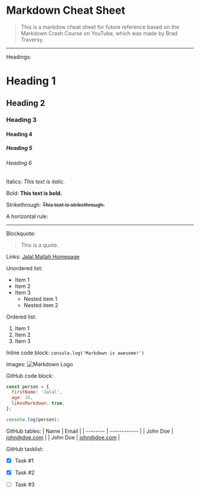 # Markdown Cheat Sheet
> This is a markdow cheat sheet for future reference based on the Markdown Crash Course on YouTube, which was made by Brad Traversy.

---

Headings:

# Heading 1

## Heading 2

### Heading 3

#### Heading 4

##### Heading 5

###### Heading 6


Italics: _This text is italic._

Bold: **This text is bold.**

Strikethrough: ~~This text is strikethrough.~~

A horizontal rule:

---

Blockquote:
> This is a quote.


Links:
[Jalal Mallah Homepage](https://jalalmallah.io 'My Portfolio')

Unordered list:
- Item 1
- Item 2
- Item 3
  - Nested item 1
  - Nested item 2


Ordered list:
1. Item 1
1. Item 2
1. Item 3


Inline code block: `console.log('Markdown is awesome!')`


Images:
![Markdown Logo](https://markdown-here.com/img/icon256.png)


GitHub code block:
```javascript
const person = {
  firstName: 'Jalal',
  age: 26,
  likesMarkdown: true,
};

console.log(person);
```


GitHub tables:
| Name     | Email        |
| -------- | ------------ |
| John Doe | john@doe.com |
| John Doe | john@doe.com |


GitHub tasklist:
- [x] Task #1
- [x] Task #2
- [ ] Task #3

